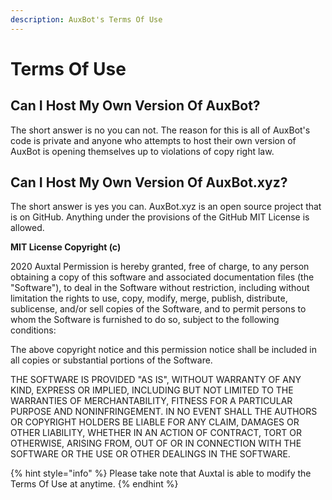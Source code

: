 ```yaml
---
description: AuxBot's Terms Of Use
---
```


# Terms Of Use

## Can I Host My Own Version Of AuxBot? <a id="can-i-host-my-own-version-of-auxbot"></a>

The short answer is no you can not. The reason for this is all of AuxBot's code is private and anyone who attempts to host their own version of AuxBot is opening themselves up to violations of copy right law.

## Can I Host My Own Version Of AuxBot.xyz? <a id="can-i-host-my-own-version-of-auxbot-xyz"></a>

The short answer is yes you can. AuxBot.xyz is an open source project that is on GitHub. Anything under the provisions of the GitHub MIT License is allowed.

**MIT License Copyright \(c\)** 

2020 Auxtal Permission is hereby granted, free of charge, to any person obtaining a copy of this software and associated documentation files \(the "Software"\), to deal in the Software without restriction, including without limitation the rights to use, copy, modify, merge, publish, distribute, sublicense, and/or sell copies of the Software, and to permit persons to whom the Software is furnished to do so, subject to the following conditions: 

The above copyright notice and this permission notice shall be included in all copies or substantial portions of the Software. 

THE SOFTWARE IS PROVIDED "AS IS", WITHOUT WARRANTY OF ANY KIND, EXPRESS OR IMPLIED, INCLUDING BUT NOT LIMITED TO THE WARRANTIES OF MERCHANTABILITY, FITNESS FOR A PARTICULAR PURPOSE AND NONINFRINGEMENT. IN NO EVENT SHALL THE AUTHORS OR COPYRIGHT HOLDERS BE LIABLE FOR ANY CLAIM, DAMAGES OR OTHER LIABILITY, WHETHER IN AN ACTION OF CONTRACT, TORT OR OTHERWISE, ARISING FROM, OUT OF OR IN CONNECTION WITH THE SOFTWARE OR THE USE OR OTHER DEALINGS IN THE SOFTWARE.

{% hint style="info" %}
Please take note that Auxtal is able to modify the Terms Of Use at anytime.
{% endhint %}


